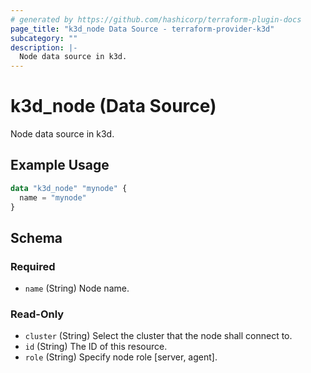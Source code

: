 ```yaml
---
# generated by https://github.com/hashicorp/terraform-plugin-docs
page_title: "k3d_node Data Source - terraform-provider-k3d"
subcategory: ""
description: |-
  Node data source in k3d.
---
```


# k3d_node (Data Source)

Node data source in k3d.

## Example Usage

```terraform
data "k3d_node" "mynode" {
  name = "mynode"
}
```

<!-- schema generated by tfplugindocs -->
## Schema

### Required

- `name` (String) Node name.

### Read-Only

- `cluster` (String) Select the cluster that the node shall connect to.
- `id` (String) The ID of this resource.
- `role` (String) Specify node role [server, agent].


